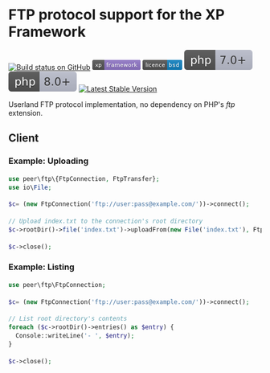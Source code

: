 FTP protocol support for the XP Framework
========================================================================

[![Build status on GitHub](https://github.com/xp-framework/ftp/workflows/Tests/badge.svg)](https://github.com/xp-framework/ftp/actions)
[![XP Framework Module](https://raw.githubusercontent.com/xp-framework/web/master/static/xp-framework-badge.png)](https://github.com/xp-framework/core)
[![BSD Licence](https://raw.githubusercontent.com/xp-framework/web/master/static/licence-bsd.png)](https://github.com/xp-framework/core/blob/master/LICENCE.md)
[![Requires PHP 7.0+](https://raw.githubusercontent.com/xp-framework/web/master/static/php-7_0plus.svg)](http://php.net/)
[![Supports PHP 8.0+](https://raw.githubusercontent.com/xp-framework/web/master/static/php-8_0plus.svg)](http://php.net/)
[![Latest Stable Version](https://poser.pugx.org/xp-framework/ftp/version.png)](https://packagist.org/packages/xp-framework/ftp)

Userland FTP protocol implementation, no dependency on PHP's *ftp* extension.

Client
------

### Example: Uploading

```php
use peer\ftp\{FtpConnection, FtpTransfer};
use io\File;

$c= (new FtpConnection('ftp://user:pass@example.com/'))->connect();

// Upload index.txt to the connection's root directory
$c->rootDir()->file('index.txt')->uploadFrom(new File('index.txt'), FtpTransfer::ASCII);

$c->close();
```

### Example: Listing

```php
use peer\ftp\FtpConnection;

$c= (new FtpConnection('ftp://user:pass@example.com/'))->connect();

// List root directory's contents
foreach ($c->rootDir()->entries() as $entry) {
  Console::writeLine('- ', $entry);
}

$c->close();
```
